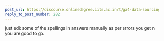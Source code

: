 ```yaml
---
post_url: https://discourse.onlinedegree.iitm.ac.in/t/ga4-data-sourcing-discussion-thread-tds-jan-2025/165959/283
reply_to_post_number: 282
---
```

just edit some of the spellings in answers manually as per errors you get n you are good to go.